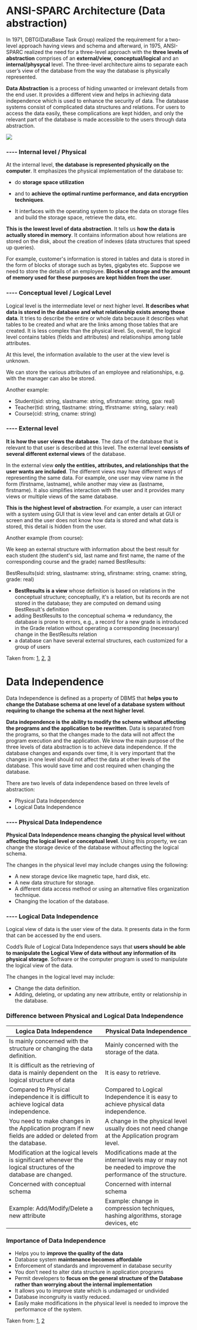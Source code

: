 # ANSI-SPARC Architecture (Data abstraction)
In 1971, DBTG(DataBase Task Group) realized the requirement for a two-level approach having views and schema and afterward, in 1975, ANSI-SPARC realized the need for a three-level approach with the **three levels of abstraction** comprises of an **external/view**, **conceptual/logical** and an **internal/physycal** level. The three-level architecture aims to separate each user’s view of the database from the way the database is physically represented.

**Data Abstraction** is a process of hiding unwanted or irrelevant details from the end user. It provides a different view and helps in achieving data independence which is used to enhance the security of data. The database systems consist of complicated data structures and relations. For users to access the data easily, these complications are kept hidden, and only the relevant part of the database is made accessible to the users through data abstraction.

![](https://cdn.guru99.com/images/1/042919_0417_DataIndepen1.png)


### ---- Internal level / Physical
At the internal level, **the database is represented physically on the computer**. It emphasizes the physical implementation of the database to:
* do **storage space utilization** 
* and to **achieve the optimal runtime performance, and data encryption techniques**. 

* It interfaces with the operating system to place the data on storage files and build the storage space, retrieve the data, etc.

**This is the lowest level of data abstraction**. It tells us **how the data is actually stored in memory**. It contains information about how relations are stored on the disk, about the creation of indexes (data structures that speed up queries).

For example, customer's information is stored in tables and data is stored in the form of blocks of storage such as bytes, gigabytes etc. Suppose we need to store the details of an employee. **Blocks of storage and the amount of memory used for these purposes are kept hidden from the user**. 


### ---- Conceptual level / Logical Level
Logical level is the intermediate level or next higher level. **It describes what data is stored in the database and what relationship exists among those data**. It tries to describe the entire or whole data because it describes what tables to be created and what are the links among those tables that are created. It is less complex than the physical level. So, overall, the logical level contains tables (fields and attributes) and relationships among table attributes.

At this level, the information available to the user at the view level is unknown. 

We can store the various attributes of an employee and relationships, e.g. with the manager can also be stored. 

Another example:
* Student(sid: string, slastname: string, sfirstname: string, gpa: real)
* Teacher(tid: string, tlastname: string, tfirstname: string, salary: real)
* Course(cid: string, cname: string)

### ---- External level
**It is how the user views the database**. The data of the database that is relevant to that user is described at this level. The external level **consists of several different external views** of the database. 

In the external view **only the entities, attributes, and relationships that the user wants are included**. The different views may have different ways of representing the same data. For example, one user may view name in the form (firstname, lastname), while another may view as (lastname, firstname). It also simplifies interaction with the user and it provides many views or multiple views of the same database.

**This is the highest level of abstraction**. For example, a user can interact with a system using GUI that is view level and can enter details at GUI or screen and the user does not know how data is stored and what data is stored, this detail is hidden from the user.

Another example (from course):

We keep an external structure with information about the best result for each student (the student's sid, last name and first name, the name of the corresponding course and the grade) named BestResults:

BestResults(sid: string, slastname: string, sfirstname: string, cname: string, grade: real)

* **BestResults is a view** whose definition is based on relations in the conceptual structure; conceptually, it's a relation, but its records are not stored in the database; they are computed on demand using BestResult's definition
* adding BestResults to the conceptual schema => redundancy, the database is prone to errors, e.g., a record for a new grade is introduced in the Grade relation without operating a corresponding (necessary) change in the BestResults relation
* a database can have several external structures, each customized for a group of users

Taken from: [1](https://www.geeksforgeeks.org/the-three-level-ansi-sparc-architecture/), [2](https://www.geeksforgeeks.org/data-abstraction-and-data-independence/), [3](https://www.tutorialspoint.com/what-is-data-abstraction-in-dbms)

# Data Independence
Data Independence is defined as a property of DBMS that **helps you to change the Database schema at one level of a database system without requiring to change the schema at the next higher level**.

**Data independence is the ability to modify the scheme without affecting the programs and the application to be rewritten**. Data is separated from the programs, so that the changes made to the data will not affect the program execution and the application. We know the main purpose of the three levels of data abstraction is to achieve data independence. If the database changes and expands over time, it is very important that the changes in one level should not affect the data at other levels of the database. This would save time and cost required when changing the database.

There are two levels of data independence based on three levels of abstraction:
* Physical Data Independence
* Logical Data Independence

### ---- Physical Data Independence
**Physical Data Independence means changing the physical level without affecting the logical level or conceptual level**. Using this property, we can change the storage device of the database without affecting the logical schema.

The changes in the physical level may include changes using the following:
* A new storage device like magnetic tape, hard disk, etc.
* A new data structure for storage.
* A different data access method or using an alternative files organization technique.
* Changing the location of the database.

### ---- Logical Data Independence
Logical view of data is the user view of the data. It presents data in the form that can be accessed by the end users.

Codd’s Rule of Logical Data Independence says that **users should be able to manipulate the Logical View of data without any information of its physical storage**. Software or the computer program is used to manipulate the logical view of the data.

The changes in the logical level may include:
* Change the data definition.
* Adding, deleting, or updating any new attribute, entity or relationship in the database.

### Difference between Physical and Logical Data Independence
| Logica Data Independence | Physical Data Independence |
| --- | --- |
| Is mainly concerned with the structure or changing the data definition. | Mainly concerned with the storage of the data. |
| It is difficult as the retrieving of data is mainly dependent on the logical structure of data | It is easy to retrieve. |
| Compared to Physical independence it is difficult to achieve logical data independence. |	Compared to Logical Independence it is easy to achieve physical data independence. |
| You need to make changes in the Application program if new fields are added or deleted from the database. |	A change in the physical level usually does not need change at the Application program level. |
| Modification at the logical levels is significant whenever the logical structures of the database are changed. | Modifications made at the internal levels may or may not be needed to improve the performance of the structure. |
| Concerned with conceptual schema | Concerned with internal schema |
| Example: Add/Modify/Delete a new attribute | Example: change in compression techniques, hashing algorithms, storage devices, etc |

### Importance of Data Independence
* Helps you to **improve the quality of the data**
* Database system **maintenance becomes affordable**
* Enforcement of standards and improvement in database security
* You don’t need to alter data structure in application programs
* Permit developers to **focus on the general structure of the Database rather than worrying about the internal implementation**
* It allows you to improve state which is undamaged or undivided
* Database incongruity is vastly reduced.
* Easily make modifications in the physical level is needed to improve the performance of the system.


Taken from: [1](https://www.tutorialspoint.com/what-is-data-independence-in-dbms), [2](https://www.guru99.com/dbms-data-independence.html)
